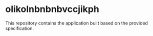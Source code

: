 # olikolnbnbnbvccjikph

This repository contains the application built based on the provided specification.